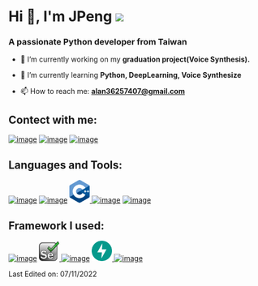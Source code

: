 # Hi 👋, I'm JPeng <img height="40" src="https://emoji.gg/assets/emoji/7333-parrotdance.gif">
### A passionate Python developer from Taiwan

- 🔭 I’m currently working on my **graduation project(Voice Synthesis).**

- 🌱 I’m currently learning **Python, DeepLearning, Voice Synthesize**

- 📫 How to reach me: **alan36257407@gmail.com**

## Contect with me:
[![image](https://img.icons8.com/fluency/48/000000/facebook-new.png)](https://www.facebook.com/profile.php?id=100001931029697)
[![image](https://img.icons8.com/color/48/000000/linkedin-circled--v1.png)](https://www.linkedin.com/in/jian-peng-liao-8351241b6/)
[![image](https://img.icons8.com/fluency/48/000000/gmail-new.png)](mailto:produtor.alan36257407@gmail.com)

## Languages and Tools:
[![image](https://img.icons8.com/fluency/48/000000/python.png)](https://www.python.org/)
[![image](https://img.icons8.com/color/48/000000/c-programming.png)](https://devdocs.io/c/)
<a href="https://devdocs.io/cpp/">
    <img src="icons/cpp_logo.png" alt="drawing" width="40"/>
</a>
[![image](https://img.icons8.com/fluency/48/000000/mysql-logo.png)](https://www.mysql.com/)
[![image](https://img.icons8.com/fluency/48/000000/javascript.png)](https://developer.mozilla.org/zh-TW/docs/Web/JavaScript)

## Framework I used:
[![image](https://img.icons8.com/fluency/48/000000/opencv.png)](https://opencv.org/)
<a href="https://www.selenium.dev/">
    <img src="icons/selenium.svg" alt="drawing" width="40"/>
</a>
[![image](https://img.icons8.com/fluency/48/000000/flask.png)](https://flask.palletsprojects.com/en/2.1.x/)
<a href="https://fastapi.tiangolo.com/">
    <img src="icons/fastapi.svg" alt="drawing" width="40"/>
</a>
[![image](https://img.icons8.com/color/48/000000/vue-js.png)](https://vuejs.org/)

Last Edited on: 07/11/2022
